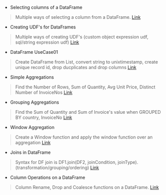 - Selecting columns of a DataFrame
> Multiple ways of selecting a column from a DataFrame. [Link](https://github.com/ranjithpals/Spark_Scala/tree/master/DataFrame/Select_Columns)
- Creating UDF's for DataFrames
> Multiple ways of creating UDF's (custom object expression udf, sql/string expression udf) [Link](https://github.com/ranjithpals/Spark_Scala/tree/master/DataFrame/UDF)
- DataFrame UseCase01
> Create DataFrame from List, convert string to unixtimestamp, create unique record id, drop ducplicates and drop columns [Link](https://github.com/ranjithpals/Spark_Scala/tree/master/DataFrame/useCase/useCase01)
- Simple Aggregations
> Find the Number of Rows, Sum of Quantity, Avg Unit Price, Distinct Number of InvoiceNos [Link](https://github.com/ranjithpals/Spark_Scala/tree/master/DataFrame/Aggregations/simpleAggregations)
- Grouping Aggregations
> Find the Sum of Quantity and Sum of Invoice's value when GROUPED BY country, InvoiceNo [Link](https://github.com/ranjithpals/Spark_Scala/tree/master/DataFrame/Aggregations/groupingAggregations)
- Window Aggregation
> Create a Window function and apply the window function over an aggregation [Link](https://github.com/ranjithpals/Spark_Scala/tree/master/DataFrame/Aggregations/windowAggregation)
- Joins in DataFrame
> Syntax for DF join is DF1.join(DF2, joinCondition, joinType).(transformation/grouping/ordering) [Link](https://github.com/ranjithpals/Spark_Scala/tree/master/DataFrame/JoinsDF)
- Column Operations on a DataFrame
> Column Rename, Drop and Coalesce functions on a DataFrame. [Link](https://github.com/ranjithpals/Spark_Scala/tree/master/DataFrame/Select_Columns)
